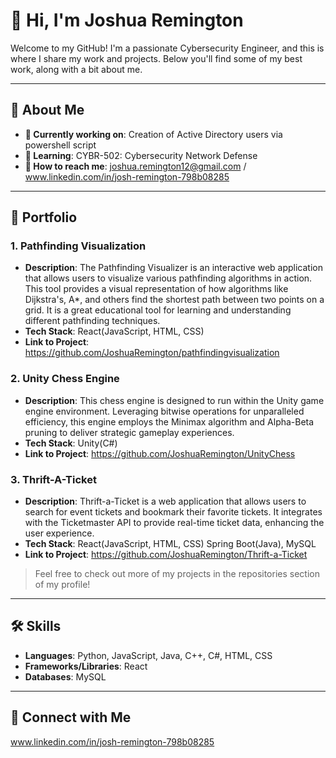 # 👋 Hi, I'm Joshua Remington

Welcome to my GitHub! I'm a passionate Cybersecurity Engineer, and this is where I share my work and projects. Below you'll find some of my best work, along with a bit about me.

---

## 🚀 About Me

- **🔭 Currently working on**: Creation of Active Directory users via powershell script
- **🌱 Learning**: CYBR-502: Cybersecurity Network Defense
- **💬 How to reach me**: joshua.remington12@gmail.com / www.linkedin.com/in/josh-remington-798b08285

---

## 💼 Portfolio

### 1. **Pathfinding Visualization**
   - **Description**: The Pathfinding Visualizer is an interactive web application that allows users to visualize various pathfinding algorithms in action. This tool provides a visual representation of how algorithms like Dijkstra's, A*, and others find the shortest path between two points on a grid. It is a great educational tool for learning and understanding different pathfinding techniques.
   - **Tech Stack**: React(JavaScript, HTML, CSS)
   - **Link to Project**: https://github.com/JoshuaRemington/pathfindingvisualization

### 2. **Unity Chess Engine**
   - **Description**: This chess engine is designed to run within the Unity game engine environment. Leveraging bitwise operations for unparalleled efficiency, this engine employs the Minimax algorithm and Alpha-Beta pruning to deliver strategic gameplay experiences.
   - **Tech Stack**: Unity(C#)
   - **Link to Project**: https://github.com/JoshuaRemington/UnityChess

### 3. **Thrift-A-Ticket**
   - **Description**: Thrift-a-Ticket is a web application that allows users to search for event tickets and bookmark their favorite tickets. It integrates with the Ticketmaster API to provide real-time ticket data, enhancing the user experience.
   - **Tech Stack**: React(JavaScript, HTML, CSS) Spring Boot(Java), MySQL
   - **Link to Project**: https://github.com/JoshuaRemington/Thrift-a-Ticket

> Feel free to check out more of my projects in the repositories section of my profile!

---

## 🛠️ Skills

- **Languages**: Python, JavaScript, Java, C++, C#, HTML, CSS
- **Frameworks/Libraries**: React
- **Databases**: MySQL

---

## 🔗 Connect with Me

www.linkedin.com/in/josh-remington-798b08285
